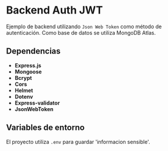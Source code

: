 # Backend Auth JWT

Ejemplo de backend utilizando `Json Web Token` como método de autenticación. Como base de datos se utiliza MongoDB Atlas.

## Dependencias
- **Express.js**
- **Mongoose** 
- **Bcrypt** 
- **Cors** 
- **Helmet** 
- **Dotenv** 
- **Express-validator** 
- **JsonWebToken** 

## Variables de entorno

El proyecto utiliza `.env` para guardar 'informacion sensible'.